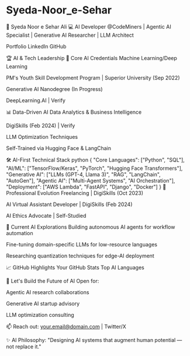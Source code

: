 # Syeda-Noor_e-Sehar
👋 Syeda Noor e Sehar Ali
💻 AI Developer @CodeMiners | Agentic AI Specialist | Generative AI Researcher | LLM Architect

Portfolio
LinkedIn
GitHub

🏆 AI & Tech Leadership
🤖 Core AI Credentials
Machine Learning/Deep Learning

PM's Youth Skill Development Program | Superior University (Sep 2022)

Generative AI Nanodegree (In Progress)

DeepLearning.AI | Verify

📊 Data-Driven AI
Data Analytics & Business Intelligence

DigiSkills (Feb 2024) | Verify

LLM Optimization Techniques

Self-Trained via Hugging Face & LangChain

🛠️ AI-First Technical Stack
python
{
  "Core Languages": ["Python", "SQL"],
  "AI/ML": ["TensorFlow/Keras", "PyTorch", "Hugging Face Transformers"],
  "Generative AI": ["LLMs (GPT-4, Llama 3)", "RAG", "LangChain", "AutoGen"],
  "Agentic AI": ["Multi-Agent Systems", "AI Orchestration"],
  "Deployment": ["AWS Lambda", "FastAPI", "Django", "Docker"]
}
🚀 Professional Evolution
Freelancing | DigiSkills (Oct 2023)

AI Virtual Assistant Developer | DigiSkills (Feb 2024)

AI Ethics Advocate | Self-Studied

🌱 Current AI Explorations
Building autonomous AI agents for workflow automation

Fine-tuning domain-specific LLMs for low-resource languages

Researching quantization techniques for edge-AI deployment

📈 GitHub Highlights
Your GitHub Stats
Top AI Languages

🤝 Let's Build the Future of AI
Open for:

Agentic AI research collaborations

Generative AI startup advisory

LLM optimization consulting

📫 Reach out: your.email@domain.com | Twitter/X

✨ AI Philosophy:
"Designing AI systems that augment human potential — not replace it."
